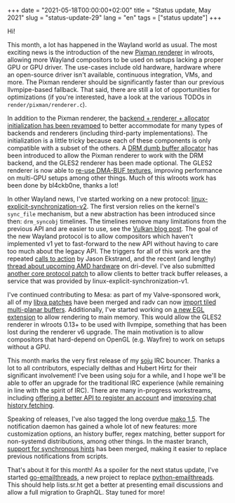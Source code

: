 +++
date = "2021-05-18T00:00:00+02:00"
title = "Status update, May 2021"
slug = "status-update-29"
lang = "en"
tags = ["status update"]
+++

Hi!

This month, a lot has happened in the Wayland world as usual. The most exciting
news is the introduction of the new [Pixman renderer] in wlroots, allowing more
Wayland compositors to be used on setups lacking a proper GPU or GPU driver.
The use-cases include old hardware, hardware where an open-source driver isn't
available, continuous integration, VMs, and more. The Pixman renderer should be
significantly faster than our previous llvmpipe-based fallback. That said,
there are still a lot of opportunities for optimizations (if you're interested,
have a look at the various TODOs in `render/pixman/renderer.c`).

In addition to the Pixman renderer, the [backend + renderer + allocator
initialization has been revamped][allocator autocreate] to better accommodate
for many types of backends and renderers (including third-party
implementations). The initialization is a little tricky because each of these
components is only compatible with a subset of the others. A [DRM dumb
buffer allocator] has been introduced to allow the Pixman renderer to work with
the DRM backend, and the GLES2 renderer has been made optional. The GLES2
renderer is now able to [re-use DMA-BUF textures], improving performance on
multi-GPU setups among other things. Much of this wlroots work has been done by
bl4ckb0ne, thanks a lot!

In other Wayland news, I've started working on a new protocol:
[linux-explicit-synchronization-v2]. The first version relies on the kernel's
`sync_file` mechanism, but a new abstraction has been introduced since then:
`drm_syncobj` timelines. The timelines remove many limitations from the
previous API and are easier to use, see the
[Vulkan blog post][Vulkan timeline semaphores]. The goal of the new Wayland
protocol is to allow compositors which haven't implemented v1 yet to
fast-forward to the new API without having to care too much about the legacy
API. The triggers for all of this work are the repeated [calls to action][Jason explicit sync]
by Jason Ekstrand, and the recent (and lengthy) [thread about upcoming AMD hardware][AMD explicit sync]
on dri-devel. I've also submitted [another core protocol patch][wl_surface.get_release]
to allow clients to better track buffer releases, a service that was provided
by linux-explicit-synchronization-v1.

I've continued contributing to Mesa: as part of my Valve-sponsored work, all of
my [libva patches][mesa VASurfaceAttribDRMFormatModifiers] have been merged and
radv can now [import tiled multi-planar buffers][radv tiled multi-planar].
Additionally, I've started working on [a new EGL extension][EGL_HOST_POINTER_MESA]
to allow rendering to main memory. This would allow the GLES2 renderer in
wlroots 0.13+ to be used with llvmpipe, something that has been lost during the
renderer v6 upgrade. The main motivation is to allow compositors that
hard-depend on OpenGL (e.g. Wayfire) to work on setups without a GPU.

This month marks the very first release of my [soju] IRC bouncer. Thanks a lot
to all contributors, especially delthas and Hubert Hirtz for their significant
involvement! I've been using soju for a while, and I hope we'll be able to offer
an upgrade for the traditional IRC experience (while remaining in line with the
spirit of IRC). There are many in-progress workstreams, including [offering a
better API to register an account][account-registration] and [improving chat
history fetching][CHATHISTORY TARGETS].

Speaking of releases, I've also tagged the long overdue [mako 1.5]. The
notification daemon has gained a whole lot of new features: more customization
options, an history buffer, regex matching, better support for non-systemd
distributions, among other things. In the master branch, [support for
synchronous hints][mako synchronous hints] has been merged, making it easier to
replace previous notifications from scripts.

That's about it for this month! As a spoiler for the next status update, I've
started [go-emailthreads], a new project to replace [python-emailthreads]. This
should help lists.sr.ht get a better at presenting email discussions and allow
a full migration to GraphQL. Stay tuned for more!

[Pixman renderer]: https://github.com/swaywm/wlroots/pull/2661
[DRM dumb buffer allocator]: https://github.com/swaywm/wlroots/pull/2700
[allocator autocreate]: https://github.com/swaywm/wlroots/pull/2884
[re-use DMA-BUF textures]: https://github.com/swaywm/wlroots/pull/2851
[CHATHISTORY TARGETS]: https://github.com/ircv3/ircv3-specifications/pull/450
[account-registration]: https://github.com/ircv3/ircv3-specifications/pull/435
[EGL_HOST_POINTER_MESA]: https://gitlab.freedesktop.org/mesa/mesa/-/merge_requests/10744
[mesa VASurfaceAttribDRMFormatModifiers]: https://gitlab.freedesktop.org/mesa/mesa/-/merge_requests/10237
[radv tiled multi-planar]: https://gitlab.freedesktop.org/mesa/mesa/-/merge_requests/10623
[mako 1.5]: https://github.com/emersion/mako/releases/tag/v1.5
[mako synchronous hints]: https://github.com/emersion/mako/commit/4a30dfb4361e9e6603548a891f4f353dde3563eb
[go-emailthreads]: https://git.sr.ht/~emersion/go-emailthreads
[python-emailthreads]: https://github.com/emersion/python-emailthreads/
[linux-explicit-synchronization-v2]: https://gitlab.freedesktop.org/wayland/wayland-protocols/-/merge_requests/90
[Vulkan timeline semaphores]: https://www.khronos.org/blog/vulkan-timeline-semaphores
[wl_surface.get_release]: https://gitlab.freedesktop.org/wayland/wayland/-/merge_requests/137
[Jason explicit sync]: https://lwn.net/ml/dri-devel/CAOFGe94jy2VYDPbkMW8ZuNdAeM+HS8sM1OAYFGd9JKc1V7PVOQ@mail.gmail.com/
[AMD explicit sync]: https://lists.freedesktop.org/archives/dri-devel/2021-April/303671.html
[soju]: https://soju.im/
